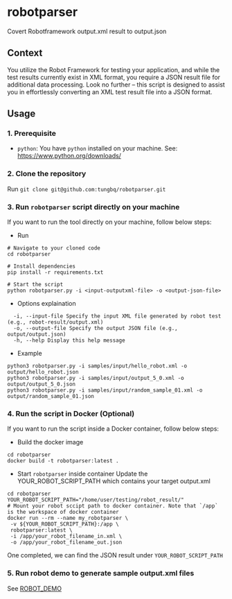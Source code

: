 # robotparser

Covert Robotframework output.xml result to output.json

## Context

You utilize the Robot Framework for testing your application, and while the test results currently exist in XML format, you require a JSON result file for additional data processing. Look no further – this script is designed to assist you in effortlessly converting an XML test result file into a JSON format.

## Usage

### 1. Prerequisite

- `python`: You have `python` installed on your machine. See: https://www.python.org/downloads/

### 2. Clone the repository

Run `git clone git@github.com:tungbq/robotparser.git`

### 3. Run `robotparser` script directly on your machine

If you want to run the tool directly on your machine, follow below steps:

- Run

```
# Navigate to your cloned code
cd robotparser

# Install dependencies
pip install -r requirements.txt

# Start the script
python robotparser.py -i <input-outputxml-file> -o <output-json-file>
```

- Options explaination

```
  -i, --input-file Specify the input XML file generated by robot test (e.g., robot-result/output.xml)
  -o, --output-file Specify the output JSON file (e.g., output/output.json)
  -h, --help Display this help message
```

- Example

```
python3 robotparser.py -i samples/input/hello_robot.xml -o output/hello_robot.json
python3 robotparser.py -i samples/input/output_5_0.xml -o output/output_5_0.json
python3 robotparser.py -i samples/input/random_sample_01.xml -o output/random_sample_01.json
```

### 4. Run the script in Docker (Optional)

If you want to run the script inside a Docker container, follow below steps:

- Build the docker image

```
cd robotparser
docker build -t robotparser:latest .
```

- Start `robotparser` inside container
  Update the YOUR_ROBOT_SCRIPT_PATH which contains your target output.xml

```
cd robotparser
YOUR_ROBOT_SCRIPT_PATH="/home/user/testing/robot_result/"
# Mount your robot sccipt path to docker container. Note that `/app` is the workspace of docker container
docker run --rm --name my_robotparser \
 -v ${YOUR_ROBOT_SCRIPT_PATH}:/app \
 robotparser:latest \
 -i /app/your_robot_filename_in.xml \
 -o /app/your_robot_filename_out.json
```

One completed, we can find the JSON result under `YOUR_ROBOT_SCRIPT_PATH`

### 5. Run robot demo to generate sample output.xml files

See [ROBOT_DEMO](./ROBOT_DEMO.md)
